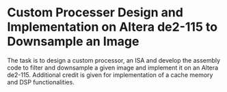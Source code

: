 # Custom Processer Design and Implementation on Altera de2-115 to Downsample an Image

The task is to design a custom processor, an ISA and develop the assembly code to filter and downsample a given image and implement it on an Altera de2-115. Additional credit is given for implementation of a cache memory and DSP functionalities.


